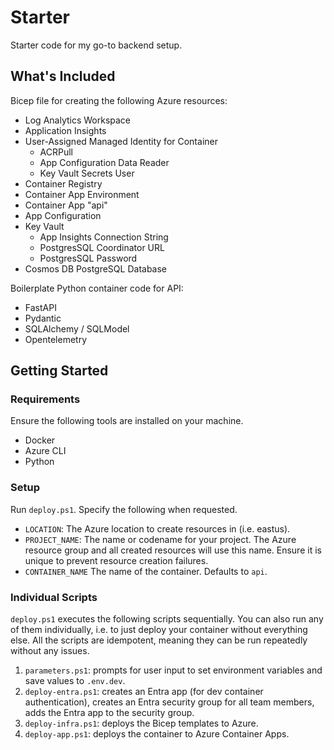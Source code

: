 # Starter

Starter code for my go-to backend setup.

## What's Included

Bicep file for creating the following Azure resources:

- Log Analytics Workspace
- Application Insights
- User-Assigned Managed Identity for Container
  - ACRPull
  - App Configuration Data Reader
  - Key Vault Secrets User
- Container Registry
- Container App Environment
- Container App "api"
- App Configuration
- Key Vault
  - App Insights Connection String
  - PostgresSQL Coordinator URL
  - PostgresSQL Password
- Cosmos DB PostgreSQL Database

Boilerplate Python container code for API:

- FastAPI
- Pydantic
- SQLAlchemy / SQLModel
- Opentelemetry

## Getting Started

### Requirements

Ensure the following tools are installed on your machine.

- Docker
- Azure CLI
- Python

### Setup

Run `deploy.ps1`. Specify the following when requested.

- `LOCATION`: The Azure location to create resources in (i.e. eastus).
- `PROJECT_NAME`: The name or codename for your project. The Azure resource group and all created resources will use this name. Ensure it is unique to prevent resource creation failures.
- `CONTAINER_NAME` The name of the container. Defaults to `api`.

### Individual Scripts

`deploy.ps1` executes the following scripts sequentially.
You can also run any of them individually, i.e. to just deploy your container without everything else.
All the scripts are idempotent, meaning they can be run repeatedly without any issues.

1. `parameters.ps1`: prompts for user input to set environment variables and save values to `.env.dev`.
2. `deploy-entra.ps1`: creates an Entra app (for dev container authentication), creates an Entra security group for all team members, adds the Entra app to the security group.
3. `deploy-infra.ps1`: deploys the Bicep templates to Azure.
4. `deploy-app.ps1`: deploys the container to Azure Container Apps.
